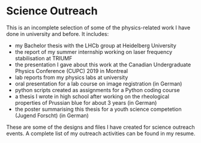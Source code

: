 # Science Outreach
This is an incomplete selection of some of the physics-related work I have done in university and before. It includes: 

- my Bachelor thesis with the LHCb group at Heidelberg University
- the report of my summer internship working on laser frequency stabilisation at TRIUMF
- the presentation I gave about this work at the Canadian Undergraduate Physics Conference (CUPC) 2019 in Montreal
- lab reports from my physics labs at university
- oral presentation for a lab course on image registration (in German)
- python scripts created as assignments for a Python coding course
- a thesis I wrote in high school after working on the rheological properties of Prussian blue for about 3 years (in German)
- the poster summarising this thesis for a youth science competetion (Jugend Forscht) (in German)

These are some of the designs and files I have created for science outreach events. A complete list of my outreach activities can be found in my resume.

